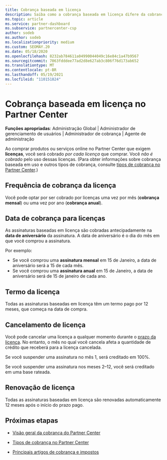 ```yaml
---
title: Cobrança baseada em licença
description: Saiba como a cobrança baseada em licença difere da cobrança baseada em uso no Partner Center, incluindo como você é cobrado por licença (não por uso de licença).
ms.topic: article
ms.service: partner-dashboard
ms.subservice: partnercenter-csp
author: sodeb
ms.author: sodeb
ms.localizationpriority: medium
ms.custom: SEOMAY.20
ms.date: 05/18/2020
ms.openlocfilehash: 8232ab784611a04990044049c16e84c1a47b9567
ms.sourcegitcommit: 7063fdddee77ad2d8e627ab3c806f76d173ab652
ms.translationtype: MT
ms.contentlocale: pt-BR
ms.lasthandoff: 05/19/2021
ms.locfileid: "110151824"
---
```

# <a name="license-based-billing-in-partner-center"></a>Cobrança baseada em licença no Partner Center

**Funções apropriadas**: Administração Global | Administrador de gerenciamento de usuários | Administrador de cobrança | Agente de administração

Ao comprar produtos ou serviços online no Partner Center que exigem **licenças**, você será cobrado *por cada licença* que comprar. Você *não é cobrado* pelo uso dessas licenças. (Para obter informações sobre cobrança baseada em uso e outros tipos de cobrança, consulte [tipos de cobrança no Partner Center](./billing-basics.md).)

## <a name="license-billing-frequency"></a>Frequência de cobrança da licença

Você pode optar por ser cobrado por licenças uma vez por mês (**cobrança mensal**) ou uma vez por ano (**cobrança anual**). 

## <a name="billing-date-for-licenses"></a>Data de cobrança para licenças

As assinaturas baseadas em licença são cobradas antecipadamente na **data de aniversário** da assinatura. A data de aniversário é o dia do mês em que você comprou a assinatura.

Por exemplo:

- Se você comprou uma **assinatura mensal** em 15 de Janeiro, a data de aniversário será a 15 de cada mês.
- Se você comprou uma **assinatura anual** em 15 de Janeiro, a data de aniversário será de 15 de janeiro de cada ano.

## <a name="license-term"></a>Termo da licença

Todas as assinaturas baseadas em licença têm um termo pago por 12 meses, que começa na data de compra.

## <a name="license-cancellation"></a>Cancelamento de licença

Você pode cancelar uma licença a qualquer momento durante o [prazo da licença](#license-term). No entanto, o mês no qual você cancela afeta a quantidade de crédito que receberá para a licença cancelada.

Se você suspender uma assinatura no mês 1, será creditado em 100%.

Se você suspender uma assinatura nos meses 2–12, você será creditado em uma base rateada.

## <a name="license-renewal"></a>Renovação de licença

Todas as assinaturas baseadas em licença são renovadas automaticamente 12 meses após o início do prazo pago.

## <a name="next-steps"></a>Próximas etapas

- [Visão geral da cobrança do Partner Center](billing-basics.md)

- [Tipos de cobrança no Partner Center](./billing-basics.md)

- [Principais artigos de cobrança e impostos](billing.md)